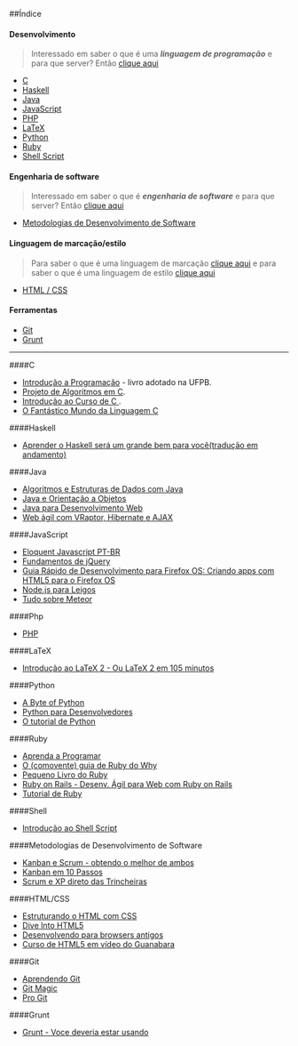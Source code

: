 ##Índice
#### Desenvolvimento
> Interessado em saber o que é uma ***linguagem de programação*** e para que server? Então [clique aqui](http://pt.wikipedia.org/wiki/Linguagem_de_programa%C3%A7%C3%A3o)

* [C](#c)
* [Haskell](#haskell)
* [Java](#java)
* [JavaScript](#javascript)
* [PHP](#php)
* [LaTeX](#latex)
* [Python](#python)
* [Ruby](#ruby)
* [Shell Script](#shell)

#### Engenharia de software
> Interessado em saber o que é ***engenharia de software*** e para que server? Então [clique aqui](http://pt.wikipedia.org/wiki/Engenharia_de_software)

* [Metodologias de Desenvolvimento de Software](#metodologias-de-desenvolvimento-de-software)

#### Linguagem de marcação/estilo
> Para saber o que é uma linguagem de marcação [clique aqui](http://pt.wikipedia.org/wiki/Linguagem_de_marca%C3%A7%C3%A3o) e para saber o que é uma linguagem de estilo [clique aqui](http://pt.wikipedia.org/wiki/Cascading_Style_Sheets)

* [HTML / CSS](#html--css)

#### Ferramentas
* [Git](#git)
* [Grunt](#grunt)

- - -

####C
* [Introdução a Programação](https://github.com/edusantana/introducao-a-programacao-livro/releases) - livro adotado na UFPB.
* [Projeto de Algoritmos em C](http://www.ime.usp.br/~pf/algoritmos/).
* [Introdução ao Curso de C ](http://www.ic.unicamp.br/~mc102/introducao-ao-curso-de-c.html).
* [O Fantástico Mundo da Linguagem C](https://fiorix.wordpress.com/2014/04/12/livro-sobre-c-e-linux/)

####Haskell
* [Aprender o Haskell será um grande bem para você(tradução em andamento)](https://github.com/taylorrf/learnhaskell)

####Java
* [Algoritmos e Estruturas de Dados com Java](http://www.caelum.com.br/apostila-java-estrutura-dados/)
* [Java e Orientação a Objetos](http://www.caelum.com.br/apostila-java-orientacao-objetos/)
* [Java para Desenvolvimento Web](http://www.caelum.com.br/apostila-java-web/)
* [Web ágil com VRaptor, Hibernate e AJAX](http://www.caelum.com.br/apostila-vraptor-hibernate/)

####JavaScript
* [Eloquent Javascript PT-BR](https://leanpub.com/eloquentejavascript)
* [Fundamentos de jQuery](http://herberthamaral.com/posts/2013-02-25-sobre-o-jquery-fundamentals.html)
* [Guia Rápido de Desenvolvimento para Firefox OS: Criando apps com HTML5 para o Firefox OS](https://leanpub.com/guiarapidofirefoxos)
* [Node.js para Leigos](http://udgwebdev.com/nodejs)
* [Tudo sobre Meteor](http://udgwebdev.com/meteor)

####Php
* [PHP](http://www.etelg.com.br/paginaete/downloads/informatica/php.pdf)

####LaTeX
* [Introdução ao LaTeX 2 - Ou LaTeX 2 em 105 minutos](http://ctan.org/pkg/lshort-portuguese-br)

####Python
* [A Byte of Python](http://rodrigoamaral.net/a-byte-of-python/)
* [Python para Desenvolvedores](http://ark4n.files.wordpress.com/2010/01/python_para_desenvolvedores_2ed.pdf)
* [O tutorial de Python](http://turing.com.br/pydoc/2.7/tutorial/)

####Ruby
* [Aprenda a Programar](http://aprendaaprogramar.rubyonrails.com.br)
* [O (comovente) guia de Ruby do Why](http://why.carlosbrando.com/)
* [Pequeno Livro do Ruby](http://www.sismicro.com.br/ruby/Pequeno-Livro-do-Ruby.php)
* [Ruby on Rails - Desenv. Ágil para Web com Ruby on Rails](http://www.caelum.com.br/apostila-ruby-on-rails/)
* [Tutorial de Ruby](http://dl.dropbox.com/u/1482800/eustaquiorangel.com/tutorialruby.pdf)

####Shell
* [Introdução ao Shell Script](http://aurelio.net/shell/apostila-introducao-shell.pdf)

####Metodologias de Desenvolvimento de Software
* [Kanban e Scrum - obtendo o melhor de ambos](http://www.infoq.com/br/minibooks/kanban-scrum-minibook)
* [Kanban em 10 Passos](http://www.infoq.com/br/minibooks/priming-kanban-jesper-boeg)
* [Scrum e XP direto das Trincheiras](http://www.infoq.com/br/minibooks/scrum-xp-from-the-trenches)

####HTML/CSS
* [Estruturando o HTML com CSS](http://pt-br.learnlayout.com/)
* [Dive Into HTML5](http://diveintohtml5.com.br/)
* [Desenvolvendo para browsers antigos](http://tableless.com.br/browsers-antigos-guerra-contra-o-terror/)
* [Curso de HTML5 em vídeo do Guanabara](http://www.youtube.com/playlist?list=PLHz_AreHm4dlAnJ_jJtV29RFxnPHDuk9o)
 
####Git
* [Aprendendo Git](http://www.slideshare.net/bismarckjunior/aprendendo-git)
* [Git Magic](http://www-cs-students.stanford.edu/~blynn/gitmagic/intl/pt_br/)
* [Pro Git](http://git-scm.com/book/pt-br)

####Grunt
* [Grunt - Voce deveria estar usando](http://tableless.com.br/grunt-voce-deveria-estar-usando/)
